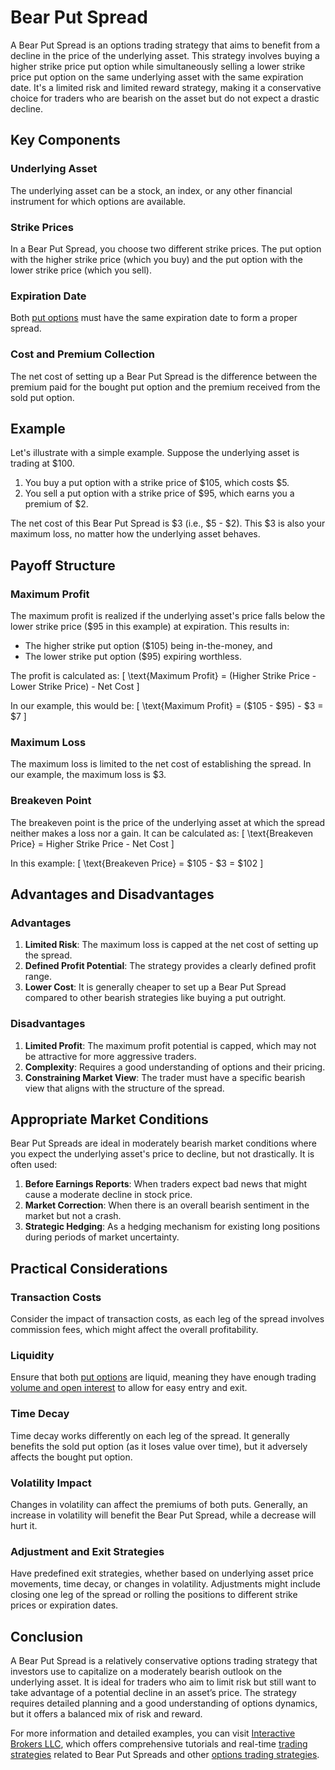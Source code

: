 # Bear Put Spread

A Bear Put Spread is an options trading strategy that aims to benefit from a decline in the price of the underlying asset. This strategy involves buying a higher strike price put option while simultaneously selling a lower strike price put option on the same underlying asset with the same expiration date. It's a limited risk and limited reward strategy, making it a conservative choice for traders who are bearish on the asset but do not expect a drastic decline.

## Key Components

### Underlying Asset
The underlying asset can be a stock, an index, or any other financial instrument for which options are available.

### Strike Prices
In a Bear Put Spread, you choose two different strike prices. The put option with the higher strike price (which you buy) and the put option with the lower strike price (which you sell).

### Expiration Date
Both [put options](../p/put_options.md) must have the same expiration date to form a proper spread.

### Cost and Premium Collection
The net cost of setting up a Bear Put Spread is the difference between the premium paid for the bought put option and the premium received from the sold put option. 

## Example

Let's illustrate with a simple example. Suppose the underlying asset is trading at $100. 

1. You buy a put option with a strike price of $105, which costs $5.
2. You sell a put option with a strike price of $95, which earns you a premium of $2.

The net cost of this Bear Put Spread is $3 (i.e., $5 - $2). This $3 is also your maximum loss, no matter how the underlying asset behaves.

## Payoff Structure

### Maximum Profit
The maximum profit is realized if the underlying asset's price falls below the lower strike price ($95 in this example) at expiration. This results in:

- The higher strike put option ($105) being in-the-money, and
- The lower strike put option ($95) expiring worthless.

The profit is calculated as:
\[ \text{Maximum Profit} = (Higher Strike Price - Lower Strike Price) - Net Cost \]

In our example, this would be:
\[ \text{Maximum Profit} = ($105 - $95) - $3 = $7 \]

### Maximum Loss
The maximum loss is limited to the net cost of establishing the spread. In our example, the maximum loss is $3.

### Breakeven Point
The breakeven point is the price of the underlying asset at which the spread neither makes a loss nor a gain. It can be calculated as:
\[ \text{Breakeven Price} = Higher Strike Price - Net Cost \]

In this example:
\[ \text{Breakeven Price} = $105 - $3 = $102 \]

## Advantages and Disadvantages

### Advantages

1. **Limited Risk**: The maximum loss is capped at the net cost of setting up the spread.
2. **Defined Profit Potential**: The strategy provides a clearly defined profit range.
3. **Lower Cost**: It is generally cheaper to set up a Bear Put Spread compared to other bearish strategies like buying a put outright.

### Disadvantages

1. **Limited Profit**: The maximum profit potential is capped, which may not be attractive for more aggressive traders.
2. **Complexity**: Requires a good understanding of options and their pricing.
3. **Constraining Market View**: The trader must have a specific bearish view that aligns with the structure of the spread.

## Appropriate Market Conditions

Bear Put Spreads are ideal in moderately bearish market conditions where you expect the underlying asset's price to decline, but not drastically. It is often used:

1. **Before Earnings Reports**: When traders expect bad news that might cause a moderate decline in stock price.
2. **Market Correction**: When there is an overall bearish sentiment in the market but not a crash.
3. **Strategic Hedging**: As a hedging mechanism for existing long positions during periods of market uncertainty.

## Practical Considerations

### Transaction Costs
Consider the impact of transaction costs, as each leg of the spread involves commission fees, which might affect the overall profitability.

### Liquidity
Ensure that both [put options](../p/put_options.md) are liquid, meaning they have enough trading [volume and open interest](../v/volume_and_open_interest.md) to allow for easy entry and exit.

### Time Decay
Time decay works differently on each leg of the spread. It generally benefits the sold put option (as it loses value over time), but it adversely affects the bought put option.

### Volatility Impact
Changes in volatility can affect the premiums of both puts. Generally, an increase in volatility will benefit the Bear Put Spread, while a decrease will hurt it.

### Adjustment and Exit Strategies
Have predefined exit strategies, whether based on underlying asset price movements, time decay, or changes in volatility. Adjustments might include closing one leg of the spread or rolling the positions to different strike prices or expiration dates.

## Conclusion

A Bear Put Spread is a relatively conservative options trading strategy that investors use to capitalize on a moderately bearish outlook on the underlying asset. It is ideal for traders who aim to limit risk but still want to take advantage of a potential decline in an asset’s price. The strategy requires detailed planning and a good understanding of options dynamics, but it offers a balanced mix of risk and reward.

For more information and detailed examples, you can visit [Interactive Brokers LLC](https://www.interactivebrokers.com/en/index.php?f=13244), which offers comprehensive tutorials and real-time [trading strategies](../t/trading_strategies.md) related to Bear Put Spreads and other [options trading strategies](../o/options_trading_strategies.md).